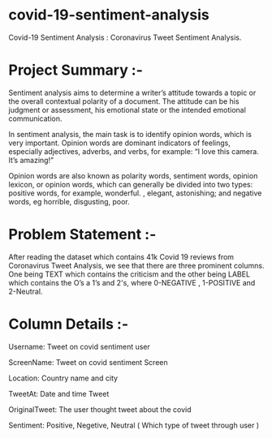 # covid-19-sentiment-analysis
Covid-19 Sentiment Analysis : Coronavirus Tweet Sentiment Analysis.

# Project Summary :- 

Sentiment analysis aims to determine a writer’s attitude towards a topic or the overall contextual polarity of a document. The attitude can be his judgment or assessment, his emotional state or the intended emotional communication.

In sentiment analysis, the main task is to identify opinion words, which is very important. Opinion words are dominant indicators of feelings, especially adjectives, adverbs, and verbs, for example: “I love this camera. It’s amazing!”

Opinion words are also known as polarity words, sentiment words, opinion lexicon, or opinion words, which can generally be divided into two types: positive words, for example, wonderful. , elegant, astonishing; and negative words, eg horrible, disgusting, poor.

# Problem Statement :-

After reading the dataset which contains 41k Covid 19 reviews from Coronavirus Tweet Analysis, we see that there are three prominent columns. One being TEXT which contains the criticism and the other being LABEL which contains the O’s a 1’s and 2's, where 0-NEGATIVE , 1-POSITIVE and 2-Neutral.

# Column Details :-

Username: Tweet on covid sentiment user

ScreenName: Tweet on covid sentiment Screen

Location: Country name and city

TweetAt: Date and time Tweet

OriginalTweet: The user thought tweet about the covid

Sentiment: Positive, Negetive, Neutral ( Which type of tweet through user )


